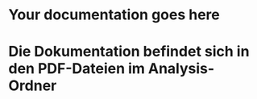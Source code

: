 # Your documentation goes here

# Die Dokumentation befindet sich in den PDF-Dateien im Analysis-Ordner